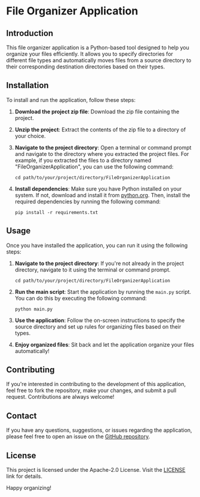 # File Organizer Application

## Introduction
This file organizer application is a Python-based tool designed to help you organize your files efficiently. It allows you to specify directories for different file types and automatically moves files from a source directory to their corresponding destination directories based on their types.

## Installation
To install and run the application, follow these steps:

1. **Download the project zip file**: Download the zip file containing the project.

2. **Unzip the project**: Extract the contents of the zip file to a directory of your choice.

3. **Navigate to the project directory**: Open a terminal or command prompt and navigate to the directory where you extracted the project files. For example, if you extracted the files to a directory named "FileOrganizerApplication", you can use the following command:
    ```
    cd path/to/your/project/directory/FileOrganizerApplication
    ```

4. **Install dependencies**: Make sure you have Python installed on your system. If not, download and install it from [python.org](https://www.python.org/). Then, install the required dependencies by running the following command:
    ```
    pip install -r requirements.txt
    ```

## Usage
Once you have installed the application, you can run it using the following steps:

1. **Navigate to the project directory**: If you're not already in the project directory, navigate to it using the terminal or command prompt.
    ```
    cd path/to/your/project/directory/FileOrganizerApplication
    ```
    
2. **Run the main script**: Start the application by running the `main.py` script. You can do this by executing the following command:
    ```
    python main.py
    ```

3. **Use the application**: Follow the on-screen instructions to specify the source directory and set up rules for organizing files based on their types.

4. **Enjoy organized files**: Sit back and let the application organize your files automatically!

## Contributing
If you're interested in contributing to the development of this application, feel free to fork the repository, make your changes, and submit a pull request. Contributions are always welcome!

## Contact
If you have any questions, suggestions, or issues regarding the application, please feel free to open an issue on the [GitHub repository](https://github.com/oleksharh/FileOrganizerApplication/issues).

## License
This project is licensed under the Apache-2.0 License. Visit the [LICENSE](http://www.apache.org/licenses/) link for details.

Happy organizing!

